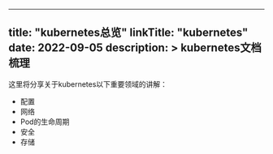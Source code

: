 
---
title: "kubernetes总览"
linkTitle: "kubernetes"
date: 2022-09-05
description: >
  kubernetes文档梳理
---

这里将分享关于kubernetes以下重要领域的讲解：

* 配置
* 网络
* Pod的生命周期
* 安全
* 存储


